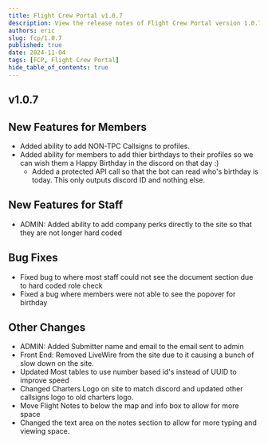 ```yaml
---
title: Flight Crew Portal v1.0.7
description: View the release notes of Flight Crew Portal version 1.0.7
authors: eric
slug: fcp/1.0.7
published: true 
date: 2024-11-04
tags: [FCP, Flight Crew Portal]
hide_table_of_contents: true
---
```



## v1.0.7
<!-- truncate -->

## New Features for Members
- Added ability to add NON-TPC Callsigns to profiles.
- Added ability for members to add thier birthdays to their profiles so we can wish them a Happy Birthday in the discord on that day :)
    - Added a protected API call so that the bot can read who's birthday is today. This only outputs discord ID and nothing else.

## New Features for Staff

- ADMIN: Added ability to add company perks directly to the site so that they are not longer hard coded

## Bug Fixes

- Fixed bug to where most staff could not see the document section due to hard coded role check
- Fixed a bug where members were not able to see the popover for birthday

## Other Changes

- ADMIN: Added Submitter name and email to the email sent to admin
- Front End: Removed LiveWire from the site due to it causing a bunch of slow down on the site.
- Updated Most tables to use number based id's instead of UUID to improve speed
- Changed Charters Logo on site to match discord and updated other callsigns logo to old charters logo.
- Move Flight Notes to below the map and info box to allow for more space
- Changed the text area on the notes section to allow for more typing and viewing space.